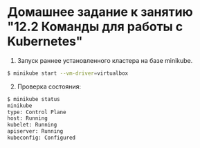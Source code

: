 # Домашнее задание к занятию "12.2 Команды для работы с Kubernetes"

1. Запуск раннее установленного кластера на базе minikube.
```bash
$ minikube start --vm-driver=virtualbox
```
2. Проверка состояния:
```bash
$ minikube status
minikube
type: Control Plane
host: Running
kubelet: Running
apiserver: Running
kubeconfig: Configured
```
